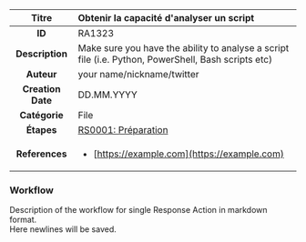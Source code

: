 | Titre                       | Obtenir la capacité d'analyser un script         |
|:---------------------------:|:--------------------|
| **ID**                      | RA1323            |
| **Description**             | Make sure you have the ability to analyse a script file (i.e. Python, PowerShell, Bash scripts etc)   |
| **Auteur**                  | your name/nickname/twitter        |
| **Creation Date**           | DD.MM.YYYY |
| **Catégorie**                | File      |
| **Étapes**                   |[RS0001: Préparation](../Response_Stages/RS0001.md)| 
| **References** |<ul><li>[https://example.com](https://example.com)</li></ul>|

### Workflow

Description of the workflow for single Response Action in markdown format.  
Here newlines will be saved.  
